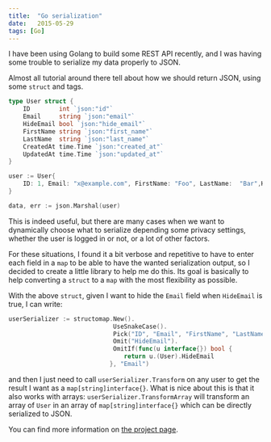 ```yaml
---
title:  "Go serialization"
date:   2015-05-29
tags: [Go]
---
```


I have been using Golang to build some REST API recently, and I was having some trouble to serialize my data properly to JSON.

Almost all tutorial around there tell about how we should return JSON, using some `struct` and tags.

```go
type User struct {
    ID        int `json:"id"`
    Email     string `json:"email"`
    HideEmail bool `json:"hide_email"`
    FirstName string `json:"first_name"`
    LastName  string `json:"last_name"`
    CreatedAt time.Time `json:"created_at"`
    UpdatedAt time.Time `json:"updated_at"`
}

user := User{
    ID: 1, Email: "x@example.com", FirstName: "Foo", LastName:  "Bar",HideEmail: true
}

data, err := json.Marshal(user)
```

This is indeed useful, but there are many cases when we want to dynamically choose what to serialize depending some privacy settings, whether the user is logged in or not, or a lot of other factors.

For these situations, I found it a bit verbose and repetitive to have to enter each field in a `map` to be able to have the wanted serialization output, so I decided to create a little library to help me do this. Its goal is basically to help converting a `struct` to a `map` with the most flexibility as possible.

With the above `struct`, given I want to hide the `Email` field when `HideEmail` is true, I can write:

```go
userSerializer := structomap.New().
                             UseSnakeCase().
                             Pick("ID", "Email", "FirstName", "LastName").
                             Omit("HideEmail").
                             OmitIf(func(u interface{}) bool {
                                return u.(User).HideEmail
                            }, "Email")
```

and then I just need to call `userSerializer.Transform` on any user to get the result I want as a `map[string]interface{}`. What is nice about this is that it also works with arrays: `userSerializer.TransformArray` will transform an array of `User` in an array of `map[string]interface{}` which can be directly serialized to JSON.

You can find more information on [the project page](https://github.com/tuvistavie/structomap).
